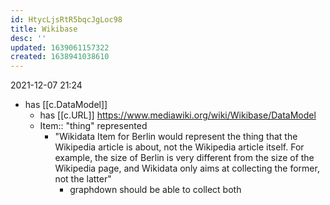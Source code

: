 ```yaml
---
id: HtycLjsRtR5bqcJgLoc98
title: Wikibase
desc: ''
updated: 1639061157322
created: 1638941038610
---
```


2021-12-07 21:24

- has [[c.DataModel]] 
  - has [[c.URL]] https://www.mediawiki.org/wiki/Wikibase/DataModel
  - Item:: "thing" represented  
    - "Wikidata Item for Berlin would represent the thing that the Wikipedia article is about, not the Wikipedia article itself.  For example, the size of Berlin is very different from the size of the Wikipedia page, and Wikidata only aims at collecting the former, not the latter"
      - graphdown should be able to collect both 